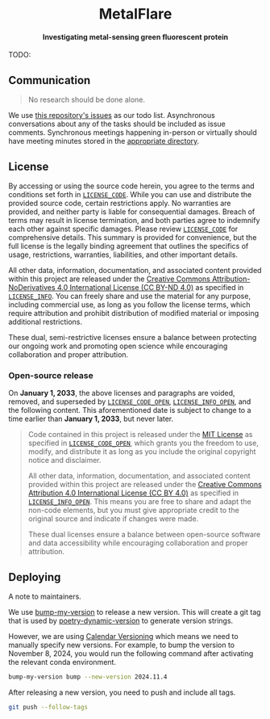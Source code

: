 <h1 align="center">MetalFlare</h1>

<h4 align="center">Investigating metal-sensing green fluorescent protein</h4>

TODO:

## Communication

> No research should be done alone.

We use [this repository's issues](https://github.com/oasci/metalflare/issues) as our todo list.
Asynchronous conversations about any of the tasks should be included as issue comments.
Synchronous meetings happening in-person or virtually should have meeting minutes stored in the [appropriate directory](01-management/03-meetings).

## License

By accessing or using the source code herein, you agree to the terms and conditions set forth in [`LICENSE_CODE`](https://github.com/oasci/metalflare/blob/main/LICENSE_CODE.md).
While you can use and distribute the provided source code, certain restrictions apply.
No warranties are provided, and neither party is liable for consequential damages.
Breach of terms may result in license termination, and both parties agree to indemnify each other against specific damages.
Please review [`LICENSE_CODE`](https://github.com/oasci/metalflare/blob/main/LICENSE_CODE.md) for comprehensive details.
This summary is provided for convenience, but the full license is the legally binding agreement that outlines the specifics of usage, restrictions, warranties, liabilities, and other important details.

All other data, information, documentation, and associated content provided within this project are released under the [Creative Commons Attribution-NoDerivatives 4.0 International License (CC BY-ND 4.0)](https://creativecommons.org/licenses/by-nd/4.0/) as specified in [`LICENSE_INFO`](https://github.com/oasci/metalflare/blob/main/LICENSE_INFO.md).
You can freely share and use the material for any purpose, including commercial use, as long as you follow the license terms, which require attribution and prohibit distribution of modified material or imposing additional restrictions.

These dual, semi-restrictive licenses ensure a balance between protecting our ongoing work and promoting open science while encouraging collaboration and proper attribution.

### Open-source release

On **January 1, 2033**, the above licenses and paragraphs are voided, removed, and superseded by [`LICENSE_CODE_OPEN`](https://github.com/oasci/metalflare/blob/main/LICENSE_CODE_OPEN.md), [`LICENSE_INFO_OPEN`](https://github.com/oasci/metalflare/blob/main/LICENSE_INFO_OPEN.md), and the following content.
This aforementioned date is subject to change to a time earlier than **January 1, 2033**, but never later.

> Code contained in this project is released under the [MIT License](https://spdx.org/licenses/MIT.html) as specified in [`LICENSE_CODE_OPEN`](https://github.com/oasci/metalflare/blob/main/LICENSE_CODE_OPEN.md), which grants you the freedom to use, modify, and distribute it as long as you include the original copyright notice and disclaimer.
>
> All other data, information, documentation, and associated content provided within this project are released under the [Creative Commons Attribution 4.0 International License (CC BY 4.0)](https://creativecommons.org/licenses/by/4.0/) as specified in [`LICENSE_INFO_OPEN`](https://github.com/oasci/metalflare/blob/main/LICENSE_INFO_OPEN.md).
> This means you are free to share and adapt the non-code elements, but you must give appropriate credit to the original source and indicate if changes were made.
>
> These dual licenses ensure a balance between open-source software and data accessibility while encouraging collaboration and proper attribution.

## Deploying

A note to maintainers.

We use [bump-my-version](https://github.com/callowayproject/bump-my-version) to release a new version.
This will create a git tag that is used by [poetry-dynamic-version](https://github.com/mtkennerly/poetry-dynamic-versioning) to generate version strings.

However, we are using [Calendar Versioning](https://calver.org/) which means we need to manually specify new versions.
For example, to bump the version to November 8, 2024, you would run the following command after activating the relevant conda environment.

```bash
bump-my-version bump --new-version 2024.11.4
```

After releasing a new version, you need to push and include all tags.

```bash
git push --follow-tags
```
